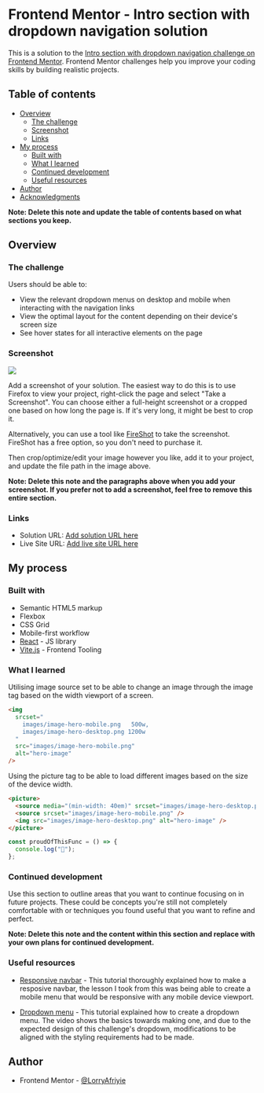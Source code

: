# Frontend Mentor - Intro section with dropdown navigation solution

This is a solution to the [Intro section with dropdown navigation challenge on Frontend Mentor](https://www.frontendmentor.io/challenges/intro-section-with-dropdown-navigation-ryaPetHE5). Frontend Mentor challenges help you improve your coding skills by building realistic projects.

## Table of contents

- [Overview](#overview)
  - [The challenge](#the-challenge)
  - [Screenshot](#screenshot)
  - [Links](#links)
- [My process](#my-process)
  - [Built with](#built-with)
  - [What I learned](#what-i-learned)
  - [Continued development](#continued-development)
  - [Useful resources](#useful-resources)
- [Author](#author)
- [Acknowledgments](#acknowledgments)

**Note: Delete this note and update the table of contents based on what sections you keep.**

## Overview

### The challenge

Users should be able to:

- View the relevant dropdown menus on desktop and mobile when interacting with the navigation links
- View the optimal layout for the content depending on their device's screen size
- See hover states for all interactive elements on the page

### Screenshot

![](./screenshot.jpg)

Add a screenshot of your solution. The easiest way to do this is to use Firefox to view your project, right-click the page and select "Take a Screenshot". You can choose either a full-height screenshot or a cropped one based on how long the page is. If it's very long, it might be best to crop it.

Alternatively, you can use a tool like [FireShot](https://getfireshot.com/) to take the screenshot. FireShot has a free option, so you don't need to purchase it.

Then crop/optimize/edit your image however you like, add it to your project, and update the file path in the image above.

**Note: Delete this note and the paragraphs above when you add your screenshot. If you prefer not to add a screenshot, feel free to remove this entire section.**

### Links

- Solution URL: [Add solution URL here](https://your-solution-url.com)
- Live Site URL: [Add live site URL here](https://your-live-site-url.com)

## My process

### Built with

- Semantic HTML5 markup
- Flexbox
- CSS Grid
- Mobile-first workflow
- [React](https://reactjs.org/) - JS library
- [Vite.js](https://vitejs.dev/) - Frontend Tooling

### What I learned

Utilising image source set to be able to change an image through the image tag based on the width viewport of a screen.

```html
<img
  srcset="
    images/image-hero-mobile.png   500w,
    images/image-hero-desktop.png 1200w
  "
  src="images/image-hero-mobile.png"
  alt="hero-image"
/>
```

Using the picture tag to be able to load different images based on the size of the device width.

```html
<picture>
  <source media="(min-width: 40em)" srcset="images/image-hero-desktop.png" />
  <source srcset="images/image-hero-mobile.png" />
  <img src="images/image-hero-desktop.png" alt="hero-image" />
</picture>
```

```js
const proudOfThisFunc = () => {
  console.log("🎉");
};
```

### Continued development

Use this section to outline areas that you want to continue focusing on in future projects. These could be concepts you're still not completely comfortable with or techniques you found useful that you want to refine and perfect.

**Note: Delete this note and the content within this section and replace with your own plans for continued development.**

### Useful resources

- [Responsive navbar](https://www.youtube.com/watch?v=HbBMp6yUXO0) - This tutorial thoroughly explained how to make a resposive navbar, the lesson I took from this was being able to create a mobile menu that would be responsive with any mobile device viewport.

- [Dropdown menu](https://www.youtube.com/watch?v=S-VeYcOCFZw) - This tutorial explained how to create a dropdown menu. The video shows the basics towards making one, and due to the expected design of this challenge's dropdown, modifications to be aligned with the styling requirements had to be made.

## Author

- Frontend Mentor - [@LorryAfriyie](https://www.frontendmentor.io/profile/LorryAfriyie)